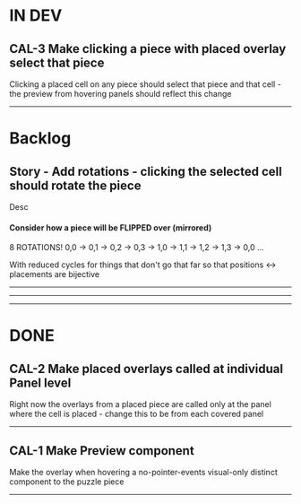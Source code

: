 # IN DEV

## CAL-3 Make clicking a piece with placed overlay select that piece

Clicking a placed cell on any piece should select that piece and that cell - the preview from hovering panels should reflect this change

---

# Backlog

## Story - Add rotations - clicking the selected cell should rotate the piece

Desc

#### Consider how a piece will be FLIPPED over (mirrored)

8 ROTATIONS! 0,0 -> 0,1 -> 0,2 -> 0,3 -> 1,0 -> 1,1 -> 1,2 -> 1,3 -> 0,0 ...

With reduced cycles for things that don't go that far so that positions <-> placements are bijective

---

---

---

# DONE

## CAL-2 Make placed overlays called at individual Panel level

Right now the overlays from a placed piece are called only at the panel where the cell is placed - change this to be from each covered panel

---

## CAL-1 Make Preview component

Make the overlay when hovering a no-pointer-events visual-only distinct component to the puzzle piece

---
